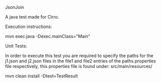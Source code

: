 JsonJoin

A java test made for Cirro.

Execution instructions:

mvn exec:java -Dexec.mainClass="Main"

Unit Tests:

In order to execute this test you are required to specify the paths for the j1.json and j2.json files in the file1 and file2 entries of the paths.properties file respectively, this properties file is found under: src/main/resources/

mvn clean install -Dtest=TestResult
